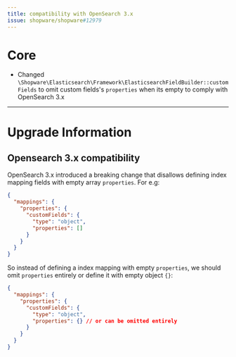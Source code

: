 ```yaml
---
title: compatibility with OpenSearch 3.x
issue: shopware/shopware#12979
---
```

# Core
* Changed `\Shopware\Elasticsearch\Framework\ElasticsearchFieldBuilder::customFields` to omit custom fields's `properties` when its empty to comply with OpenSearch 3.x
___
# Upgrade Information

## Opensearch 3.x compatibility

OpenSearch 3.x introduced a breaking change that disallows defining index mapping fields with empty array `properties`. For e.g: 

```json
{
  "mappings": {
    "properties": {
      "customFields": {
        "type": "object",
        "properties": []
      }
    }
  }
}
```

So instead of defining a index mapping with empty `properties`, we should omit `properties` entirely or define it with empty object `{}`:

```json
{
  "mappings": {
    "properties": {
      "customFields": {
        "type": "object",
        "properties": {} // or can be omitted entirely
      }
    }
  }
}
```